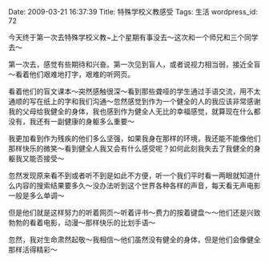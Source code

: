 Date: 2009-03-21 16:37:39
Title: 特殊学校义教感受
Tags: 生活
wordpress_id: 72

今天终于第一次去特殊学校义教~上个星期有事没去～这次和一个师兄和三个同学去～

第一次去，感觉有些期待和兴奋。第一次见到盲人，或者说视力相当弱，接近全盲～看着他们艰难地打字，艰难的听网页。

看着他们的盲文课本～突然感触很深～看到那些聋哑的学生通过手语交流，用不太通顺的写在纸上的字和我们沟通～忽然感觉到作为一个健全的人的我应该非常感谢我的父母给我健全的身体，我也感到作为健全人无比的幸福感觉，就算现在什么都没有，我还有一副健康的身躯多么重要～

我更加看到作为残疾的他们多么坚强，如果我身在那样的环境，我还能不能像他们那样快乐的微笑～看到健全人我又会有什么感受呢？如何此刻我失去了我健全的身躯我又能否接受～

忽然发现原来看不到或者听不到是如此不方便，听一个我们平时看一两眼就知道什么内容的搜索结果要多久～没办法听到这个世界各种各样的声音，每天看无声电影一般是多么单调～

但是他们就是这样努力的听着网页～听着评书～费力的按着键盘～～他们还是兴致勃勃的看着电影，动漫～那样快乐的比划手语～

忽然，我对生命肃然起敬～我相信～他们虽然没有健全的身体，但是他们会像健全那样活得精彩～